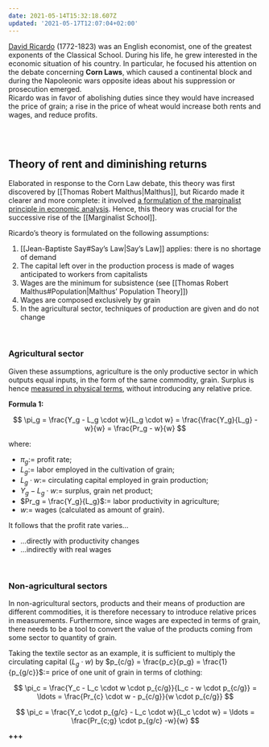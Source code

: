 ```yaml
---
date: 2021-05-14T15:32:18.607Z
updated: '2021-05-17T12:07:04+02:00'
---
```


[David Ricardo] (1772-1823) was an English economist, one of the greatest exponents of the Classical School. During his life, he grew interested in the economic situation of his country. In particular, he focused his attention on the debate concerning **Corn Laws**, which caused a continental block and during the Napoleonic wars opposite ideas about his suppression or prosecution emerged.\
Ricardo was in favor of abolishing duties since they would have increased the price of grain; a rise in the price of wheat would increase both rents and wages, and reduce profits.

<br>
<br>

## Theory of rent and diminishing returns

Elaborated in response to the Corn Law debate, this theory was first discovered by [[Thomas Robert Malthus|Malthus]], but Ricardo made it clearer and more complete: it involved <u>a formulation of the marginalist principle in economic analysis</u>. Hence, this theory was crucial for the successive rise of the [[Marginalist School]].

Ricardo’s theory is formulated on the following assumptions:

1. [[Jean-Baptiste Say#Say’s Law|Say’s Law]] applies: there is no shortage of demand
2. The capital left over in the production process is made of wages anticipated to workers from capitalists
3. Wages are the minimum for subsistence (see [[Thomas Robert Malthus#Population|Malthus’ Population Theory]])
4. Wages are composed exclusively by grain
5. In the agricultural sector, techniques of production are given and do not change

<br>

### Agricultural sector

Given these assumptions, agriculture is the only productive sector in which outputs equal inputs, in the form of the same commodity, grain. Surplus is hence <u>measured in physical terms</u>, without introducing any relative price.

<b class="center" id="formula-1">Formula 1:</b>

$$
\pi_g = \frac{Y_g - L_g \cdot w}{L_g \cdot w} = \frac{\frac{Y_g}{L_g} - w}{w} = \frac{Pr_g - w}{w}
$$

where:

- $\pi_g$:= profit rate;
- $L_g$:= labor employed in the cultivation of grain;
- $L_g \cdot w$:= circulating capital employed in grain production;
- $Y_g - L_g \cdot w$:= surplus, grain net product;
- $Pr_g = \frac{Y_g}{L_g}$:= labor productivity in agriculture;
- $w$:= wages (calculated as amount of grain).

It follows that the profit rate varies…

- …directly with productivity changes
- …indirectly with real wages

<br>

### Non-agricultural sectors

In non-agricultural sectors, products and their means of production are different commodities, it is therefore necessary to introduce relative prices in measurements. Furthermore, since wages are expected in terms of grain, there needs to be a tool to convert the value of the products coming from some sector to quantity of grain.

Taking the textile sector as an example, it is sufficient to multiply the circulating capital ($L_g \cdot w$) by $p_{c/g} = \frac{p_c}{p_g} = \frac{1}{p_{g/c}}$:= price of one unit of grain in terms of clothing:

$$
\pi_c = \frac{Y_c - L_c \cdot w \cdot p_{c/g}}{L_c - w \cdot p_{c/g}} = \ldots = \frac{Pr_{c} \cdot w - p_{c/g}}{w \cdot p_{c/g}}
$$

$$
\pi_c = \frac{Y_c \cdot p_{g/c} - L_c \cdot w}{L_c \cdot w} = \ldots = \frac{Pr_{c;g} \cdot p_{g/c} -w}{w}
$$

<p class="center"><b class="missing">+++</b></p>

[David Ricardo]: https://en.wikipedia.org/wiki/David_Ricardo "David Ricardo on Wikipedia"
